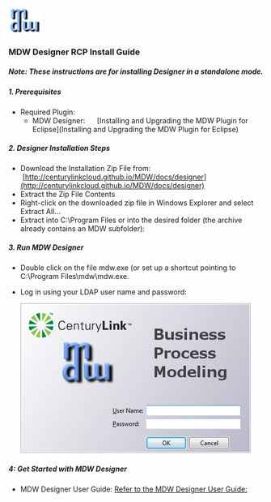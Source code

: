 ![xml formatter](images/mdw_sm.png)

### MDW Designer RCP Install Guide

##### Note: These instructions are for installing Designer in a standalone mode.  

##### 1. Prerequisites
- Required Plugin:
    - MDW Designer:
      [Installing and Upgrading the MDW Plugin for Eclipse](Installing and Upgrading the MDW Plugin for Eclipse)

##### 2. Designer Installation Steps
- Download the Installation Zip File from:       
  [http://centurylinkcloud.github.io/MDW/docs/designer](http://centurylinkcloud.github.io/MDW/docs/designer)     
- Extract the Zip File Contents
- Right-click on the downloaded zip file in Windows Explorer and select Extract All…
- Extract into C:\Program Files or into the desired folder (the archive already contains an MDW subfolder):

##### 3. Run MDW Designer
- Double click on the file mdw.exe (or set up a shortcut pointing to C:\Program Files\mdw\mdw.exe.
- Log in using your LDAP user name and password:

  ![xml formatter](images/mdwDesigner.png)

##### 4: Get Started with MDW Designer
- MDW Designer User Guide: [Refer to the MDW Designer User Guide:](DesignerUserGuide)
